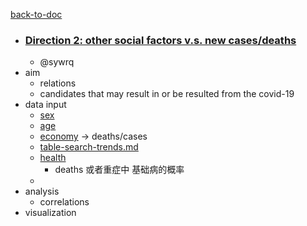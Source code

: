 [back-to-doc](../../MED5018-FinalProject.md)

- ### [Direction 2: other social factors v.s. new cases/deaths](https://github.com/Ally-Vella/MED5018-project/tree/master/code/direction2)
	- @sywrq
- aim
	- relations
	- candidates that may result in or be resulted from the covid-19
- data input
	- [sex](https://github.com/GoogleCloudPlatform/covid-19-open-data/blob/main/docs/table-by-sex.md)
	- [age](https://github.com/GoogleCloudPlatform/covid-19-open-data/blob/main/docs/table-by-age.md)
	- [economy](https://github.com/GoogleCloudPlatform/covid-19-open-data/blob/main/docs/table-economy.md) -> deaths/cases
	- [table-search-trends.md](https://github.com/GoogleCloudPlatform/covid-19-open-data/blob/main/docs/table-search-trends.md)
	- [health](https://github.com/GoogleCloudPlatform/covid-19-open-data/blob/main/docs/table-health.md)
		- deaths 或者重症中 基础病的概率
	-
- analysis
	- correlations
- visualization